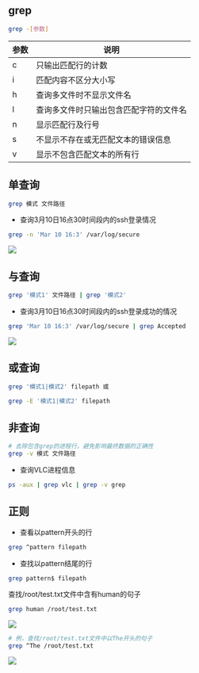 <!--
 * @Description: 
 * @Version: 1.0
 * @Author: DaLao
 * @Email: dalao_li@163.com
 * @Date: 2021-04-20 20:16:43
 * @LastEditors: DaLao
 * @LastEditTime: 2021-12-29 03:53:29
-->

## grep

```sh
grep -[参数]
```

| 参数 | 说明                                   |
| ---- | -------------------------------------- |
| c    | 只输出匹配行的计数                     |
| i    | 匹配内容不区分大小写                   |
| h    | 查询多文件时不显示文件名               |
| l    | 查询多文件时只输出包含匹配字符的文件名 |
| n    | 显示匹配行及行号                       |
| s    | 不显示不存在或无匹配文本的错误信息     |
| v    | 显示不包含匹配文本的所有行             |

## 单查询

```sh
grep 模式 文件路径
```

- 查询3月10日16点30时间段内的ssh登录情况

```sh 
grep -n 'Mar 10 16:3' /var/log/secure
```
![](https://cdn.hurra.ltd/img/20210310173920.png)

## 与查询

```sh
grep '模式1' 文件路径 | grep '模式2'
```

- 查询3月10日16点30时间段内的ssh登录成功的情况

```sh
grep 'Mar 10 16:3' /var/log/secure | grep Accepted
```

![](https://cdn.hurra.ltd/img/20210310175209.png)

## 或查询

```sh
grep '模式1|模式2' filepath 或

grep -E '模式1|模式2' filepath
```

## 非查询

```sh
# 去除包含grep的进程行，避免影响最终数据的正确性
grep -v 模式 文件路径
```

- 查询VLC进程信息
  
```sh
ps -aux | grep vlc | grep -v grep
```

## 正则

- 查看以pattern开头的行
  
```sh
grep ^pattern filepath
```

- 查找以pattern结尾的行
  
```sh
grep pattern$ filepath
```

查找/root/test.txt文件中含有human的句子
  
```sh
grep human /root/test.txt
```
![](https://cdn.hurra.ltd/img/20210310151418.png)

```sh
# 例，查找/root/test.txt文件中以The开头的句子
grep ^The /root/test.txt
```
![](https://cdn.hurra.ltd/img/20210310151535.png)